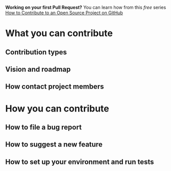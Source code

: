 **Working on your first Pull Request?** You can learn how from this *free* series [How to Contribute to an Open Source Project on GitHub](https://kcd.im/pull-request)

# What you can contribute 
## Contribution types

## Vision and roadmap

## How contact project members

# How you can contribute
## How to file a bug report

## How to suggest a new feature

## How to set up your environment and run tests


